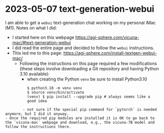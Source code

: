 # 2023-05-07 text-generation-webui

I am able to get a `webui` text-generation chat working on my personal iMac (M1). Notes on what I did:

- I started here on this webpage <https://agi-sphere.com/vicuna-mac/#text-generation-webui>
- I did read the entire page and decided to follow the `webui` instructions.
- This led me to this page: <https://agi-sphere.com/install-textgen-webui-mac/>
	- Following the instructions on this page required a few modifications (these steps involve downloading a Git repository and having Python 3.10 available):
		- when creating the Python `venv` be sure to install Python3.10
		  ```shell
		  $ python3.10 -m venv venv
		  $ source venv/bin/activate
		  (venv) $ pip install --upgrade pip # always seems like a good idea
```
		- not sure if the special pip command for `pytorch` is needed anymore, but I did it anyway.
- Once the required pip modules are installed it is OK to go back to the `vicuna-mac` webpage and download, e.g., the vicuna-7B model and follow the instructions there.

